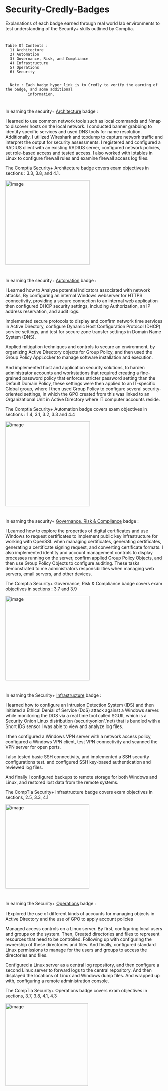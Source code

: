 # Security-Credly-Badges
Explanations of each badge earned through real world lab environments to test understanding of the Security+ skills outlined by Comptia.

#

    Table Of Contents :
      1) Architecture
      2) Automation
      3) Governance, Risk, and Compliance
      4) Infrastructure
      5) Operations
      6) Security
     

      Note : Each badge hyper link is to Credly to verify the earning of the badge, and some additional 
              information.
#

In earning the security+ [Architecture](https://www.credly.com/badges/9ddeae94-82bf-41bd-839c-85ea9f7ac746/public_url) badge :

I learned to use common network tools such as local commands and Nmap to discover hosts on the local network. I conducted banner grabbing to identify specific services and used DNS tools for name resolution. Additionally, I utilized Wireshark and tcpdump to capture network traffic and interpret the output for security assessments. I registered and configured a RADIUS client with an existing RADIUS server, configured network policies, set role-based access and tested access. I also worked with iptables in Linux to configure firewall rules and examine firewall access log files. 


The Comptia Security+ Architecture badge covers exam objectives in sections : 3.3, 3.8, and 4.1.

<img width="269" alt="image" src="https://github.com/Austin44B/Security-Credly-Badges/assets/134319619/fbd5aa85-2d5a-47b5-8a00-4a943ef0dd23">

#

In earning the security+ [Automation](https://www.credly.com/badges/1fb829fc-030e-4445-8bed-596c1046be5a/public_url) badge : 

I Learned how to Analyze potential indicators associated with network attacks, By configuring an internal Windows webserver for HTTPS connectivity, providing a secure connection to an internal web application then configured DHCP security settings, including Authorization, an IP address reservation, and audit logs.
 
  Implemented secure protocols to display and confirm network time services in Active Directory, configure Dynamic Host Configuration Protocol (DHCP) service settings, and test for secure zone transfer settings in Domain Name System (DNS).
 
  Applied mitigation techniques and controls to secure an environment, by organizing Active Directory objects for Group Policy, and then used the Group Policy AppLocker to manage software installation and execution.
 
  And implemented host and application security solutions, to harden administrator accounts and workstations that required creating a fine-grained password policy that enforces stricter password setting than the Default Domain Policy, these settings were then applied to an IT-specific Global group, where I then used Group Policy to configure several security-oriented settings, in which the GPO created from this was linked to an Organizational Unit in Active Directory where IT computer accounts reside.
 
The Comptia Security+ Automation badge covers exam objectives in sections : 1.4, 3.1, 3.2, 3.3 and 4.4

<img width="270" alt="image" src="https://github.com/Austin44B/Security-Credly-Badges/assets/134319619/e70aed3c-2d7f-4ac7-8e42-69da840d8e51">

#

In earning the security+ [Governance, Risk & Compliance](https://www.credly.com/badges/6319b459-6cdb-44da-ad4e-1d8402bdd392/public_url) badge :

I Learned how to explore the properties of digital certificates and use Windows to request certificates to implement public key infrastructure for working with OpenSSL when managing certificates, generating certificates, generating a certificate signing request, and converting certificate formats. I also implemented identity and account management controls to display processes running on the server, confirm applied Group Policy Objects, and then use Group Policy Objects to configure auditing. These tasks demonstrated to me administrators responsibilities when managing web servers, email servers, and other devices.

The Comptia Security+ Governance, Risk & Compliance badge covers exam objectives in sections : 3.7 and 3.9

<img width="269" alt="image" src="https://github.com/Austin44B/Security-Credly-Badges/assets/134319619/d63069a7-c8b3-4fa6-ad68-2f24fc370ccd">

#

In earning the Security+ [Infrastructure](https://www.credly.com/badges/aa20edca-f8d4-4f48-b433-383fe0223c61/public_url) badge : 

I learned how to configure an Intrusion Detection System (IDS) and then initiated a Ethical Denial of Service (DoS) attack against a Windows server. while monitoring the DOS via a real time tool called SGUIL which is a Security Onion Linux distribution (securityonion'.'net) that is bundled with a Snort IDS sensor I was able to view and analyze log files.

I then configured a Windows VPN server with a network access policy, configured a Windows VPN client, test VPN connectivity and scanned the VPN server for open ports. 

I also tested basic SSH connectivity, and implemented a SSH security configurations test. and configured SSH key-based authentication and reviewed log files. 

And finally I configured backups to remote storage for both Windows and Linux, and restored lost data from the remote systems. 

The CompTia Security+ Infrastructure badge covers exam objectives in sections, 2.5, 3.3, 4.1

<img width="268" alt="image" src="https://github.com/Austin44B/Security-Credly-Badges/assets/134319619/cf4b260f-6899-45d8-a6fd-fc053edb9a5a">

#

In earning the Security+ [Operations](https://www.credly.com/badges/12680505-1769-404b-accd-441c8ed3e26c/public_url) badge : 

I Explored the use of different kinds of accounts for managing objects in Active Directory and the use of GPO to apply account policies

Managed access controls on a Linux server. By first, configuring local users and groups on the system. Then, Created directories and files to represent resources that need to be controlled. Following up with configuring the ownership of these directories and files. And finally, configured standard Linux permissions to manage for the users and groups to access the directories and files.

Configured a Linux server as a central log repository, and then configure a second Linux server to forward logs to the central repository. And then displayed the locations of Linux and Windows dump files. And wrapped up with, configuring a remote administration console.

The CompTia Security+ Operations badge covers exam objectives in sections, 3.7, 3.8, 4.1, 4.3

<img width="264" alt="image" src="https://github.com/Austin44B/Security-Credly-Badges/assets/134319619/38b5680b-fcbe-4f15-88e1-74d996d1c715">

#

